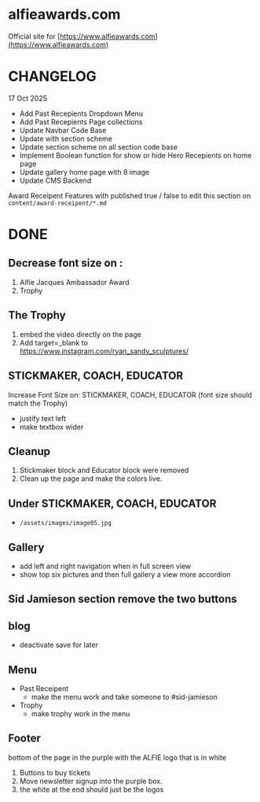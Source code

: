 # alfieawards.com

Official site for [https://www.alfieawards.com](https://www.alfieawards.com)


# CHANGELOG

17 Oct 2025

+ Add Past Recepients Dropdown Menu
+ Add Past Recepients Page collections
+ Update Navbar Code Base
+ Update with section scheme
+ Update section scheme on all section code base
+ Implement Boolean function for show or hide Hero Recepients on home page
+ Update gallery home page with 8 image
+ Update CMS Backend


Award Receipent Features with published true / false
to edit this section on `content/award-receipent/*.md`


# DONE
## Decrease font size on : 
1. Alfie Jacques Ambassador Award 
2. Trophy


## The Trophy
1. embed the video directly on the page
2.  Add target=_blank to https://www.instagram.com/ryan_sandy_sculptures/


## STICKMAKER, COACH, EDUCATOR 
Increase Font Size on: STICKMAKER, COACH, EDUCATOR (font size should match the Trophy)
- justify text left
- make textbox wider

## Cleanup
1. Stickmaker block and Educator block were removed
2. Clean up the page and make the colors live.

## Under STICKMAKER, COACH, EDUCATOR 
- ```/assets/images/image05.jpg```


## Gallery
- add left and right navigation when in full screen view
- show top six pictures and then full gallery a view more accordion

## Sid Jamieson section remove the two buttons

## blog
- deactivate save for later

## Menu
- Past Receipent
    - make the menu work and take someone to #sid-jamieson
- Trophy
    - make trophy work in the menu

## Footer
bottom of the page
in the purple with the ALFIE logo that is in white
1. Buttons to buy tickets
2. Move newsletter signup into the purple box.
3. the white at the end should just be the logos

